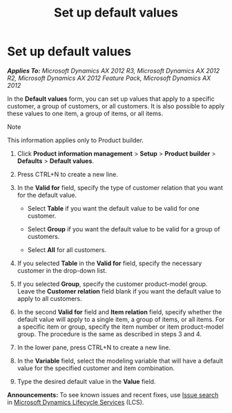 ﻿---
title: Set up default values
TOCTitle: Set up default values
ms:assetid: f19d2130-cdf0-4dff-b6e1-73337d056faf
ms:mtpsurl: https://technet.microsoft.com/en-us/library/Aa551605(v=AX.60)
ms:contentKeyID: 36059952
ms.date: 04/18/2014
mtps_version: v=AX.60
---

# Set up default values 


_**Applies To:** Microsoft Dynamics AX 2012 R3, Microsoft Dynamics AX 2012 R2, Microsoft Dynamics AX 2012 Feature Pack, Microsoft Dynamics AX 2012_

In the **Default values** form, you can set up values that apply to a specific customer, a group of customers, or all customers. It is also possible to apply these values to one item, a group of items, or all items.


> [!NOTE]
> <P>This information applies only to Product builder.</P>



1.  Click **Product information management** \> **Setup** \> **Product builder** \> **Defaults** \> **Default values**.

2.  Press CTRL+N to create a new line.

3.  In the **Valid for** field, specify the type of customer relation that you want for the default value.
    
      - Select **Table** if you want the default value to be valid for one customer.
    
      - Select **Group** if you want the default value to be valid for a group of customers.
    
      - Select **All** for all customers.

4.  If you selected **Table** in the **Valid for** field, specify the necessary customer in the drop-down list.

5.  If you selected **Group**, specify the customer product-model group. Leave the **Customer relation** field blank if you want the default value to apply to all customers.

6.  In the second **Valid for** field and **Item relation** field, specify whether the default value will apply to a single item, a group of items, or all items. For a specific item or group, specify the item number or item product-model group. The procedure is the same as described in steps 3 and 4.

7.  In the lower pane, press CTRL+N to create a new line.

8.  In the **Variable** field, select the modeling variable that will have a default value for the specified customer and item combination.

9.  Type the desired default value in the **Value** field.

  
**Announcements:** To see known issues and recent fixes, use [Issue search](http://go.microsoft.com/fwlink/?linkid=389258) in [Microsoft Dynamics Lifecycle Services](http://go.microsoft.com/fwlink/?linkid=306505) (LCS).

